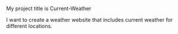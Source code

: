 My project title is Current-Weather

I want to create a weather website that includes current weather for different locations.


